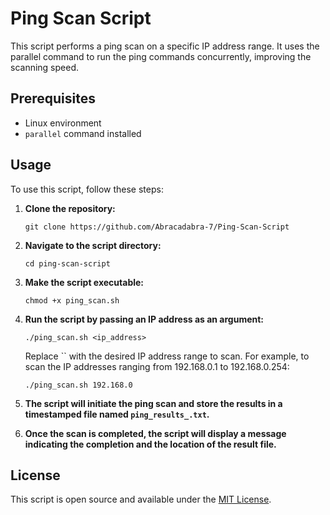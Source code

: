 # Ping Scan Script

This script performs a ping scan on a specific IP address range. It uses the parallel command to run the ping commands concurrently, improving the scanning speed.

## Prerequisites

- Linux environment
- `parallel` command installed

## Usage

To use this script, follow these steps:

1. **Clone the repository:**

   
   `git clone https://github.com/Abracadabra-7/Ping-Scan-Script`
   
2. **Navigate to the script directory:**

   
   `cd ping-scan-script`
   
3. **Make the script executable:**

   
   `chmod +x ping_scan.sh`
   
4. **Run the script by passing an IP address as an argument:**

   
   `./ping_scan.sh <ip_address>`
   
   Replace `` with the desired IP address range to scan. For example, to scan the IP addresses ranging from 192.168.0.1 to 192.168.0.254:

   
   `./ping_scan.sh 192.168.0`
   
5. **The script will initiate the ping scan and store the results in a timestamped file named `ping_results_.txt`.**

6. **Once the scan is completed, the script will display a message indicating the completion and the location of the result file.**

## License

This script is open source and available under the [MIT License](LICENSE).
